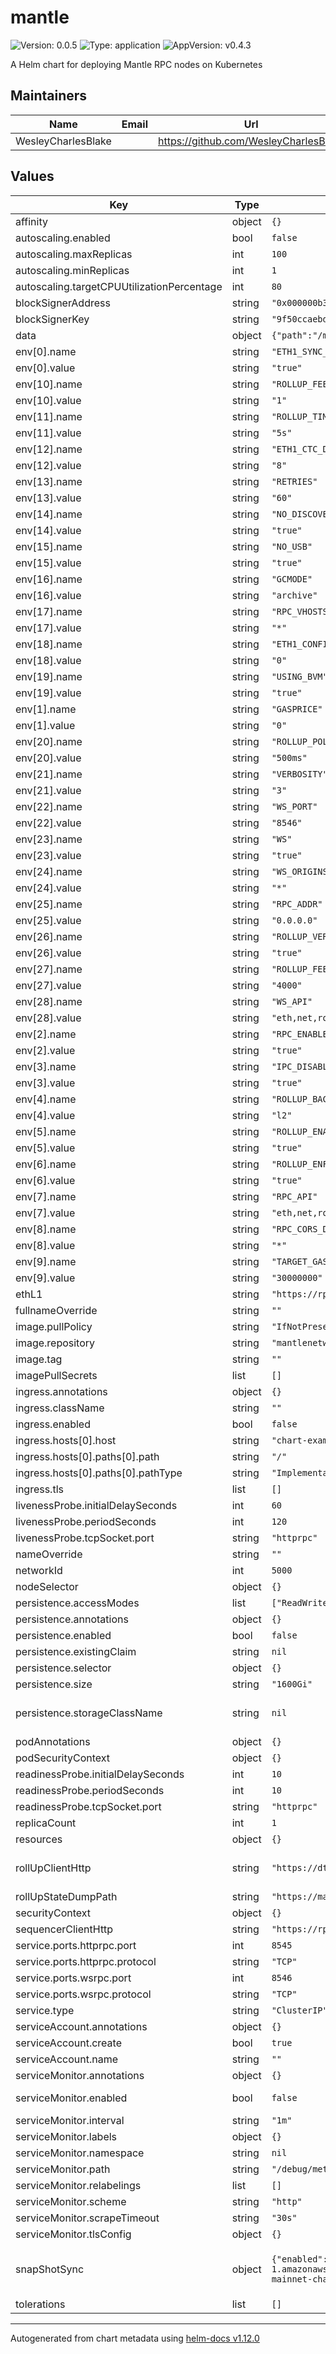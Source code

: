 # mantle

![Version: 0.0.5](https://img.shields.io/badge/Version-0.0.5-informational?style=flat-square) ![Type: application](https://img.shields.io/badge/Type-application-informational?style=flat-square) ![AppVersion: v0.4.3](https://img.shields.io/badge/AppVersion-v0.4.3-informational?style=flat-square)

A Helm chart for deploying Mantle RPC nodes on Kubernetes

## Maintainers

| Name | Email | Url |
| ---- | ------ | --- |
| WesleyCharlesBlake |  | <https://github.com/WesleyCharlesBlake> |

## Values

| Key | Type | Default | Description |
|-----|------|---------|-------------|
| affinity | object | `{}` |  |
| autoscaling.enabled | bool | `false` |  |
| autoscaling.maxReplicas | int | `100` |  |
| autoscaling.minReplicas | int | `1` |  |
| autoscaling.targetCPUUtilizationPercentage | int | `80` |  |
| blockSignerAddress | string | `"0x000000b36A00872bAF079426e012Cf5Cd2A74E8b"` |  |
| blockSignerKey | string | `"9f50ccaebd966113a0ef09793f8a3288cd0bb2c05d20caa3c0015b4e665f1b2d"` |  |
| data | object | `{"path":"/mantle-data"}` | Path to store data |
| env[0].name | string | `"ETH1_SYNC_SERVICE_ENABLE"` |  |
| env[0].value | string | `"true"` |  |
| env[10].name | string | `"ROLLUP_FEE_THRESHOLD_DOWN"` |  |
| env[10].value | string | `"1"` |  |
| env[11].name | string | `"ROLLUP_TIMESTAMP_REFRESH"` |  |
| env[11].value | string | `"5s"` |  |
| env[12].name | string | `"ETH1_CTC_DEPLOYMENT_HEIGHT"` |  |
| env[12].value | string | `"8"` |  |
| env[13].name | string | `"RETRIES"` |  |
| env[13].value | string | `"60"` |  |
| env[14].name | string | `"NO_DISCOVER"` |  |
| env[14].value | string | `"true"` |  |
| env[15].name | string | `"NO_USB"` |  |
| env[15].value | string | `"true"` |  |
| env[16].name | string | `"GCMODE"` |  |
| env[16].value | string | `"archive"` |  |
| env[17].name | string | `"RPC_VHOSTS"` |  |
| env[17].value | string | `"*"` |  |
| env[18].name | string | `"ETH1_CONFIRMATION_DEPTH"` |  |
| env[18].value | string | `"0"` |  |
| env[19].name | string | `"USING_BVM"` |  |
| env[19].value | string | `"true"` |  |
| env[1].name | string | `"GASPRICE"` |  |
| env[1].value | string | `"0"` |  |
| env[20].name | string | `"ROLLUP_POLL_INTERVAL_FLAG"` |  |
| env[20].value | string | `"500ms"` |  |
| env[21].name | string | `"VERBOSITY"` |  |
| env[21].value | string | `"3"` |  |
| env[22].name | string | `"WS_PORT"` |  |
| env[22].value | string | `"8546"` |  |
| env[23].name | string | `"WS"` |  |
| env[23].value | string | `"true"` |  |
| env[24].name | string | `"WS_ORIGINS"` |  |
| env[24].value | string | `"*"` |  |
| env[25].name | string | `"RPC_ADDR"` |  |
| env[25].value | string | `"0.0.0.0"` |  |
| env[26].name | string | `"ROLLUP_VERIFIER_ENABLE"` |  |
| env[26].value | string | `"true"` |  |
| env[27].name | string | `"ROLLUP_FEE_THRESHOLD_UP"` |  |
| env[27].value | string | `"4000"` |  |
| env[28].name | string | `"WS_API"` |  |
| env[28].value | string | `"eth,net,rollup,web3"` |  |
| env[2].name | string | `"RPC_ENABLE"` |  |
| env[2].value | string | `"true"` |  |
| env[3].name | string | `"IPC_DISABLE"` |  |
| env[3].value | string | `"true"` |  |
| env[4].name | string | `"ROLLUP_BACKEND"` |  |
| env[4].value | string | `"l2"` |  |
| env[5].name | string | `"ROLLUP_ENABLE_L2_GAS_POLLING"` |  |
| env[5].value | string | `"true"` |  |
| env[6].name | string | `"ROLLUP_ENFORCE_FEES"` |  |
| env[6].value | string | `"true"` |  |
| env[7].name | string | `"RPC_API"` |  |
| env[7].value | string | `"eth,net,rollup,web3"` |  |
| env[8].name | string | `"RPC_CORS_DOMAIN"` |  |
| env[8].value | string | `"*"` |  |
| env[9].name | string | `"TARGET_GAS_LIMIT"` |  |
| env[9].value | string | `"30000000"` |  |
| ethL1 | string | `"https://rpc.ankr.com/eth"` | ETH l1 node |
| fullnameOverride | string | `""` |  |
| image.pullPolicy | string | `"IfNotPresent"` |  |
| image.repository | string | `"mantlenetworkio/l2geth"` |  |
| image.tag | string | `""` |  |
| imagePullSecrets | list | `[]` |  |
| ingress.annotations | object | `{}` |  |
| ingress.className | string | `""` |  |
| ingress.enabled | bool | `false` |  |
| ingress.hosts[0].host | string | `"chart-example.local"` |  |
| ingress.hosts[0].paths[0].path | string | `"/"` |  |
| ingress.hosts[0].paths[0].pathType | string | `"ImplementationSpecific"` |  |
| ingress.tls | list | `[]` |  |
| livenessProbe.initialDelaySeconds | int | `60` |  |
| livenessProbe.periodSeconds | int | `120` |  |
| livenessProbe.tcpSocket.port | string | `"httprpc"` |  |
| nameOverride | string | `""` |  |
| networkId | int | `5000` | Network id |
| nodeSelector | object | `{}` |  |
| persistence.accessModes | list | `["ReadWriteOnce"]` | Access mode for the volume claim template |
| persistence.annotations | object | `{}` | Annotations for volume claim template |
| persistence.enabled | bool | `false` | Uses an EmptyDir when not enabled |
| persistence.existingClaim | string | `nil` | Use an existing PVC when persistence.enabled |
| persistence.selector | object | `{}` | Selector for volume claim template |
| persistence.size | string | `"1600Gi"` | Requested size for volume claim template |
| persistence.storageClassName | string | `nil` | Use a specific storage class E.g 'local-path' for local storage to achieve best performance Read more (https://github.com/rancher/local-path-provisioner) |
| podAnnotations | object | `{}` |  |
| podSecurityContext | object | `{}` |  |
| readinessProbe.initialDelaySeconds | int | `10` |  |
| readinessProbe.periodSeconds | int | `10` |  |
| readinessProbe.tcpSocket.port | string | `"httprpc"` |  |
| replicaCount | int | `1` |  |
| resources | object | `{}` |  |
| rollUpClientHttp | string | `"https://dtl.mantle.xyz"` | DLT service url refer to https://docs.mantle.xyz/network/for-validators/deploy-a-node/deploying-a-rollup-verifier-replica-node#network-dtl-url |
| rollUpStateDumpPath | string | `"https://mantlenetworkio.github.io/networks/mainnet/genesis.json"` |  |
| securityContext | object | `{}` |  |
| sequencerClientHttp | string | `"https://rpc.mantle.xyz"` |  |
| service.ports.httprpc.port | int | `8545` |  |
| service.ports.httprpc.protocol | string | `"TCP"` |  |
| service.ports.wsrpc.port | int | `8546` |  |
| service.ports.wsrpc.protocol | string | `"TCP"` |  |
| service.type | string | `"ClusterIP"` |  |
| serviceAccount.annotations | object | `{}` |  |
| serviceAccount.create | bool | `true` |  |
| serviceAccount.name | string | `""` |  |
| serviceMonitor.annotations | object | `{}` | Additional ServiceMonitor annotations |
| serviceMonitor.enabled | bool | `false` | If true, a ServiceMonitor CRD is created for a prometheus operator https://github.com/coreos/prometheus-operator |
| serviceMonitor.interval | string | `"1m"` | ServiceMonitor scrape interval |
| serviceMonitor.labels | object | `{}` | Additional ServiceMonitor labels |
| serviceMonitor.namespace | string | `nil` | Alternative namespace for ServiceMonitor |
| serviceMonitor.path | string | `"/debug/metrics"` | Path to scrape |
| serviceMonitor.relabelings | list | `[]` | ServiceMonitor relabelings |
| serviceMonitor.scheme | string | `"http"` | ServiceMonitor scheme |
| serviceMonitor.scrapeTimeout | string | `"30s"` | ServiceMonitor scrape timeout |
| serviceMonitor.tlsConfig | object | `{}` | ServiceMonitor TLS configuration |
| snapShotSync | object | `{"enabled":false,"snapShotUrl":"https://s3.ap-southeast-1.amazonaws.com/snapshot.mantle.xyz","tarballName":"20240117-mainnet-chaindata.tar"}` | Download from snapshot. will run snapshot sync before starting node in an initContainer. refer to https://github.com/mantlenetworkio/networks/blob/main/run-node-mainnet.md#download-latest-snapshot-from-mantle |
| tolerations | list | `[]` |  |

----------------------------------------------
Autogenerated from chart metadata using [helm-docs v1.12.0](https://github.com/norwoodj/helm-docs/releases/v1.12.0)
